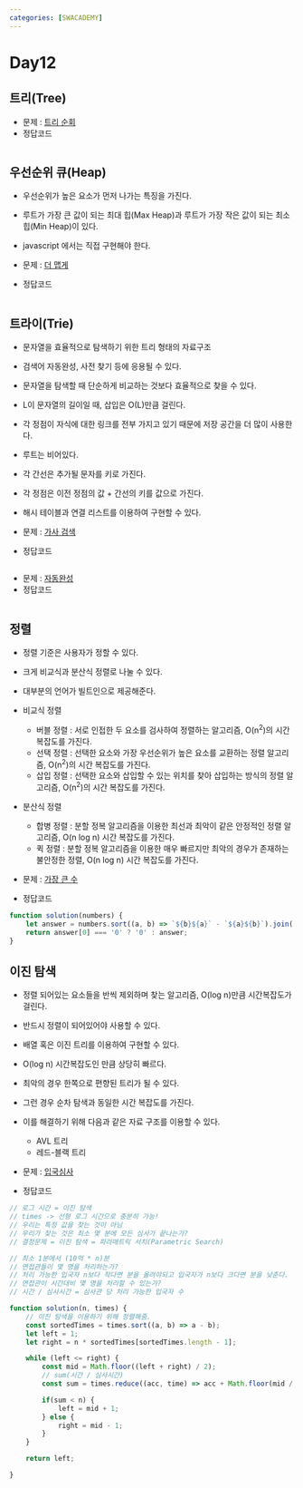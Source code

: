 ```yaml
---
categories: [SWACADEMY]
---
```


# Day12

## 트리(Tree)

- 문제 : [트리 순회](https://www.acmicpc.net/problem/1991)
- 정답코드
```javascript

```


## 우선순위 큐(Heap)

- 우선순위가 높은 요소가 먼저 나가는 특징을 가진다.
- 루트가 가장 큰 값이 되는 최대 힙(Max Heap)과 루트가 가장 작은 값이 되는 최소 힙(Min Heap)이 있다.
- javascript 에서는 직접 구현해야 한다.

- 문제 : [더 맵게](https://school.programmers.co.kr/learn/courses/30/lessons/42626)
- 정답코드
```javascript

```

## 트라이(Trie)

- 문자열을 효율적으로 탐색하기 위한 트리 형태의 자료구조
- 검색어 자동완성, 사전 찾기 등에 응용될 수 있다.
- 문자열을 탐색할 때 단순하게 비교하는 것보다 효율적으로 찾을 수 있다.
- L이 문자열의 길이일 때, 삽입은 O(L)만큼 걸린다.
- 각 정점이 자식에 대한 링크를 전부 가지고 있기 때문에 저장 공간을 더 많이 사용한다.
- 루트는 비어있다.
- 각 간선은 추가될 문자를 키로 가진다.
- 각 정점은 이전 정점의 값 + 간선의 키를 값으로 가진다.
- 해시 테이블과 연결 리스트를 이용하여 구현할 수 있다.

- 문제 : [가사 검색](https://school.programmers.co.kr/learn/courses/30/lessons/60060)
- 정답코드
```javascript

```

- 문제 : [자동완성](https://school.programmers.co.kr/learn/courses/30/lessons/17685)
- 정답코드
```javascript

```

## 정렬

- 정렬 기준은 사용자가 정할 수 있다.
- 크게 비교식과 분산식 정렬로 나눌 수 있다.
- 대부분의 언어가 빌트인으로 제공해준다.
- 비교식 정렬
  - 버블 정렬 : 서로 인접한 두 요소를 검사하여 정렬하는 알고리즘, O(n<sup>2</sup>)의 시간 복잡도를 가진다.
  - 선택 정렬 : 선택한 요소와 가장 우선순위가 높은 요소를 교환하는 정렬 알고리즘, O(n<sup>2</sup>)의 시간 복잡도를 가진다.
  - 삽입 정렬 : 선택한 요소와 삽입할 수 있는 위치를 찾아 삽입하는 방식의 정렬 알고리즘, O(n<sup>2</sup>)의 시간 복잡도를 가진다.
- 분산식 정렬
  - 합병 정렬 : 분할 정복 알고리즘을 이용한 최선과 최악이 같은 안정적인 정렬 알고리즘, O(n log n) 시간 복잡도를 가진다.
  - 퀵 정렬 : 분할 정복 알고리즘을 이용한 매우 빠르지만 최악의 경우가 존재하는 불안정한 정렬, O(n log n) 시간 복잡도를 가진다.
  
- 문제 : [가장 큰 수](https://school.programmers.co.kr/learn/courses/30/lessons/42746)
- 정답코드

```javascript
function solution(numbers) {
    let answer = numbers.sort((a, b) => `${b}${a}` - `${a}${b}`).join('');
    return answer[0] === '0' ? '0' : answer;
}
```

## 이진 탐색

- 정렬 되어있는 요소들을 반씩 제외하며 찾는 알고리즘, O(log n)만큼 시간복잡도가 걸린다.
- 반드시 정렬이 되어있어야 사용할 수 있다.
- 배열 혹은 이진 트리를 이용하여 구현할 수 있다.
- O(log n) 시간복잡도인 만큼 상당히 빠르다.
- 최악의 경우 한쪽으로 편향된 트리가 될 수 있다.
- 그런 경우 순차 탐색과 동일한 시간 복잡도를 가진다.
- 이를 해결하기 위해 다음과 같은 자료 구조를 이용할 수 있다.
  - AVL 트리
  - 레드-블랙 트리
  
- 문제 : [입국심사](https://school.programmers.co.kr/learn/courses/30/lessons/43238)
- 정답코드

```javascript
// 로그 시간 = 이진 탐색
// times -> 선형 로그 시간으로 충분히 가능!
// 우리는 특정 값을 찾는 것이 아님
// 우리가 찾는 것은 최소 몇 분에 모든 심사가 끝나는가?
// 결정문제 = 이진 탐색 = 파라매트릭 서치(Parametric Search)

// 최소 1분에서 (10억 * n)분
// 면접관들이 몇 명을 처리하는가?
// 처리 가능한 입국자 n보다 작다면 분을 올려야되고 입국자가 n보다 크다면 분을 낮춘다.
// 면접관이 시간대비 몇 명을 처리할 수 있는가?
// 시간 / 심사시간 = 심사관 당 처리 가능한 입국자 수

function solution(n, times) {
    // 이진 탐색을 이용하기 위해 정렬해줌.
    const sortedTimes = times.sort((a, b) => a - b);
    let left = 1;
    let right = n * sortedTimes[sortedTimes.length - 1];

    while (left <= right) {
        const mid = Math.floor((left + right) / 2);
        // sum(시간 / 심사시간)
        const sum = times.reduce((acc, time) => acc + Math.floor(mid / time), 0);

        if(sum < n) {
            left = mid + 1;
        } else {
            right = mid - 1;
        }
    }

    return left;

}
```